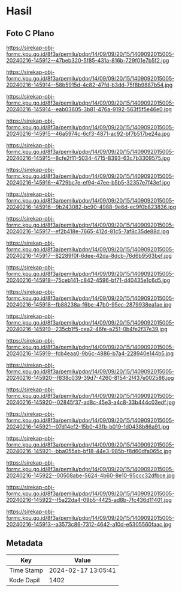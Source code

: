 # Hasil

## Foto C Plano

https://sirekap-obj-formc.kpu.go.id/8f3a/pemilu/pdpr/14/09/09/20/15/1409092015005-20240216-145912--47beb320-5f85-431a-816b-729f01e7b5f2.jpg

https://sirekap-obj-formc.kpu.go.id/8f3a/pemilu/pdpr/14/09/09/20/15/1409092015005-20240216-145914--58b5915d-4c82-47fd-b3dd-75f8b9887b54.jpg

https://sirekap-obj-formc.kpu.go.id/8f3a/pemilu/pdpr/14/09/09/20/15/1409092015005-20240216-145914--eab03605-3b81-476a-9192-563f5f5e46e0.jpg

https://sirekap-obj-formc.kpu.go.id/8f3a/pemilu/pdpr/14/09/09/20/15/1409092015005-20240216-145915--46a5974c-6cf3-4871-ac92-bf7b517be24a.jpg

https://sirekap-obj-formc.kpu.go.id/8f3a/pemilu/pdpr/14/09/09/20/15/1409092015005-20240216-145915--8cfe2f11-5034-4715-8393-63c7b3309575.jpg

https://sirekap-obj-formc.kpu.go.id/8f3a/pemilu/pdpr/14/09/09/20/15/1409092015005-20240216-145916--4729bc7e-ef94-47ee-b5b5-32357e7f43ef.jpg

https://sirekap-obj-formc.kpu.go.id/8f3a/pemilu/pdpr/14/09/09/20/15/1409092015005-20240216-145916--9b243082-bc90-4988-9e6d-ec9f0b823836.jpg

https://sirekap-obj-formc.kpu.go.id/8f3a/pemilu/pdpr/14/09/09/20/15/1409092015005-20240216-145917--ef2b418e-7665-412d-81c5-7af8c35de88d.jpg

https://sirekap-obj-formc.kpu.go.id/8f3a/pemilu/pdpr/14/09/09/20/15/1409092015005-20240216-145917--82289f0f-6dee-42da-8dcb-76d6b9563bef.jpg

https://sirekap-obj-formc.kpu.go.id/8f3a/pemilu/pdpr/14/09/09/20/15/1409092015005-20240216-145918--75ceb141-c842-4596-bf71-d40435e1c6d5.jpg

https://sirekap-obj-formc.kpu.go.id/8f3a/pemilu/pdpr/14/09/09/20/15/1409092015005-20240216-145918--fb88238a-f6be-47b0-95ec-2879938ea1ae.jpg

https://sirekap-obj-formc.kpu.go.id/8f3a/pemilu/pdpr/14/09/09/20/15/1409092015005-20240216-145919--235cb1f5-cea2-46fe-a251-0b4fe2f37e39.jpg

https://sirekap-obj-formc.kpu.go.id/8f3a/pemilu/pdpr/14/09/09/20/15/1409092015005-20240216-145919--fcb4eaa0-9b6c-4886-b7a4-228940e144b5.jpg

https://sirekap-obj-formc.kpu.go.id/8f3a/pemilu/pdpr/14/09/09/20/15/1409092015005-20240216-145920--f838c039-39d7-4260-8154-2f437e002586.jpg

https://sirekap-obj-formc.kpu.go.id/8f3a/pemilu/pdpr/14/09/09/20/15/1409092015005-20240216-145920--02845f37-ad8c-45e3-a4c8-33b444c03edf.jpg

https://sirekap-obj-formc.kpu.go.id/8f3a/pemilu/pdpr/14/09/09/20/15/1409092015005-20240216-145921--07d14ef2-15b0-43fb-b019-1d0438b86a91.jpg

https://sirekap-obj-formc.kpu.go.id/8f3a/pemilu/pdpr/14/09/09/20/15/1409092015005-20240216-145921--bba055ab-bf18-44e3-985b-f8d60dfa065c.jpg

https://sirekap-obj-formc.kpu.go.id/8f3a/pemilu/pdpr/14/09/09/20/15/1409092015005-20240216-145922--00508abe-5624-4b60-8e10-95ccc32dfbce.jpg

https://sirekap-obj-formc.kpu.go.id/8f3a/pemilu/pdpr/14/09/09/20/15/1409092015005-20240216-145922--f5a22da4-09b5-4425-ad8b-7fc436d11401.jpg

https://sirekap-obj-formc.kpu.go.id/8f3a/pemilu/pdpr/14/09/09/20/15/1409092015005-20240216-145913--a3573c86-7312-4642-a10d-e5305560faac.jpg


## Metadata

| Key        | Value               |
| ---------- | ------------------- |
| Time Stamp | 2024-02-17 13:05:41 |
| Kode Dapil | 1402                |



